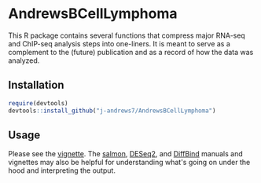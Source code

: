 # AndrewsBCellLymphoma

This R package contains several functions that compress major RNA-seq and ChIP-seq analysis steps into one-liners.
It is meant to serve as a complement to the (future) publication and as a record of how the data was analyzed.

## Installation

```r
require(devtools)
devtools::install_github("j-andrews7/AndrewsBCellLymphoma")
```

## Usage

Please see the [vignette](https://j-andrews7.github.io/AndrewsBCellLymphoma/articles/BCellAnalysis.html). 
The [salmon](https://combine-lab.github.io/salmon/getting_started/), [DESeq2](https://bioconductor.org/packages/release/bioc/html/DESeq2.html), and [DiffBind](https://bioconductor.org/packages/release/bioc/html/DiffBind.html) manuals and vignettes may also be helpful for understanding what's going on under the hood and interpreting the output.
